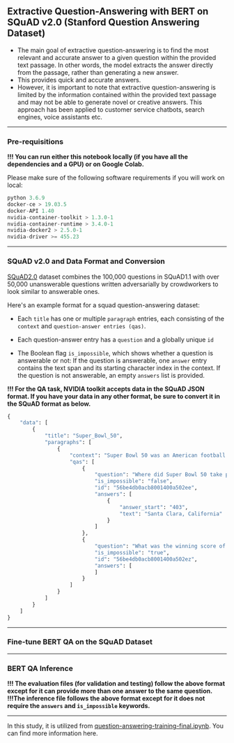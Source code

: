 ## Extractive Question-Answering with BERT on SQuAD v2.0 (Stanford Question Answering Dataset)

- The main goal of extractive question-answering is to find the most relevant and accurate answer to a given question within the provided text passage. 
In other words, the model extracts the answer directly from the passage, rather than generating a new answer. 
- This provides quick and accurate answers.
- However, it is important to note that extractive question-answering is limited by the information contained within the provided text passage 
and may not be able to generate novel or creative answers.
This approach has been applied to customer service chatbots, search engines, voice assistants etc.
---
### Pre-requisitions
**!!! You can run either this notebook locally (if you have all the dependencies and a GPU) or on Google Colab.**

Please make sure of the following software requirements if you will work on local:
```python
python 3.6.9
docker-ce > 19.03.5
docker-API 1.40
nvidia-container-toolkit > 1.3.0-1
nvidia-container-runtime > 3.4.0-1
nvidia-docker2 > 2.5.0-1
nvidia-driver >= 455.23
```
---
### SQuAD v2.0 and Data Format and Conversion

 [SQuAD2.0](https://rajpurkar.github.io/SQuAD-explorer/) dataset combines the 100,000 questions in SQuAD1.1 with over 50,000 unanswerable questions written adversarially 
 by crowdworkers to look similar to answerable ones.
 
 Here's an example format for a squad question-answering dataset:
 
- Each `title` has one or multiple `paragraph` entries, each consisting of the `context` and `question-answer entries (qas)`.

- Each question-answer entry has a `question` and a globally unique `id`
 
- The Boolean flag `is_impossible`, which shows whether a question is answerable or not: If the question is answerable, one `answer` entry contains the text span and its starting character index in the context. If the question is not answerable, an empty `answers` list is provided.

**!!! For the QA task, NVIDIA toolkit accepts data in the SQuAD JSON format. 
If you have your data in any other format, be sure to convert it in the SQuAD format as below.**

```python
{
    "data": [
        {
            "title": "Super_Bowl_50",
            "paragraphs": [
                {
                    "context": "Super Bowl 50 was an American football game to determine the champion of the National Football League (NFL) for the 2015 season. The American Football Conference (AFC) champion Denver Broncos defeated the National Football Conference (NFC) champion Carolina Panthers 24\u201310 to earn their third Super Bowl title. The game was played on February 7, 2016, at Levi's Stadium in the San Francisco Bay Area at Santa Clara, California. As this was the 50th Super Bowl, the league emphasized the \"golden anniversary\" with various gold-themed initiatives, as well as temporarily suspending the tradition of naming each Super Bowl game with Roman numerals (under which the game would have been known as \"Super Bowl L\"), so that the logo could prominently feature the Arabic numerals 50.",
                    "qas": [
                        {
                            "question": "Where did Super Bowl 50 take place?",
                            "is_impossible": "false",
                            "id": "56be4db0acb8001400a502ee",
                            "answers": [
                                {
                                    "answer_start": "403",
                                    "text": "Santa Clara, California"
                                }
                            ]
                        },
                        {
                            "question": "What was the winning score of the Super Bowl 50?",
                            "is_impossible": "true",
                            "id": "56be4db0acb8001400a502ez",
                            "answers": [
                            ]
                        }
                    ]
                }
            ]
        }
    ]
}
```
---
### Fine-tune BERT QA on the SQuAD Dataset
---
### BERT QA Inference 

**!!! The evaluation files (for validation and testing) follow the above format except for it can provide more than one answer to the same question.** 
**!!!The inference file follows the above format except for it does not require the `answers` and `is_impossible` keywords.**



---
In this study, it is utilized from [question-answering-training-final.ipynb](https://catalog.ngc.nvidia.com/orgs/nvidia/resources/tao_question/version/1/files/question-answering-training-final.ipynb#training). You can find more information here.

